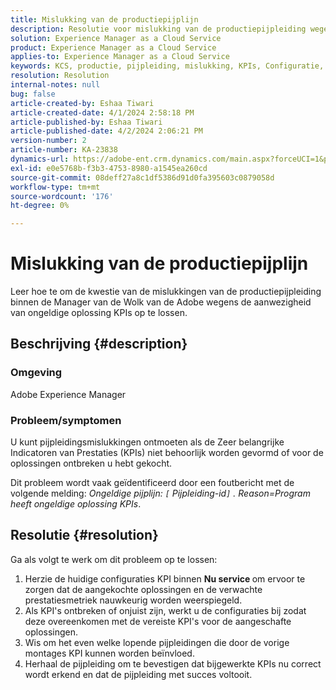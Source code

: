 ```yaml
---
title: Mislukking van de productiepijplijn
description: Resolutie voor mislukking van de productiepijpleiding wegens ongeldige oplossing KPIs.
solution: Experience Manager as a Cloud Service
product: Experience Manager as a Cloud Service
applies-to: Experience Manager as a Cloud Service
keywords: KCS, productie, pijpleiding, mislukking, KPIs, Configuratie, Programma, Oplossing
resolution: Resolution
internal-notes: null
bug: false
article-created-by: Eshaa Tiwari
article-created-date: 4/1/2024 2:58:18 PM
article-published-by: Eshaa Tiwari
article-published-date: 4/2/2024 2:06:21 PM
version-number: 2
article-number: KA-23838
dynamics-url: https://adobe-ent.crm.dynamics.com/main.aspx?forceUCI=1&pagetype=entityrecord&etn=knowledgearticle&id=126cba40-38f0-ee11-904c-6045bd006793
exl-id: e0e5768b-f3b3-4753-8980-a1545ea260cd
source-git-commit: 08deff27a8c1df5386d91d0fa395603c0879058d
workflow-type: tm+mt
source-wordcount: '176'
ht-degree: 0%

---
```


# Mislukking van de productiepijplijn


Leer hoe te om de kwestie van de mislukkingen van de productiepijpleiding binnen de Manager van de Wolk van de Adobe wegens de aanwezigheid van ongeldige oplossing KPIs op te lossen.

## Beschrijving {#description}


### Omgeving

Adobe Experience Manager

### Probleem/symptomen

U kunt pijpleidingsmislukkingen ontmoeten als de Zeer belangrijke Indicatoren van Prestaties (KPIs) niet behoorlijk worden gevormd of voor de oplossingen ontbreken u hebt gekocht.

Dit probleem wordt vaak geïdentificeerd door een foutbericht met de volgende melding: *Ongeldige pijplijn: `[` Pijpleiding-id`]` . Reason=Program heeft ongeldige oplossing KPIs*.


## Resolutie {#resolution}


Ga als volgt te werk om dit probleem op te lossen:

1. Herzie de huidige configuraties KPI binnen <b>Nu service </b>om ervoor te zorgen dat de aangekochte oplossingen en de verwachte prestatiesmetriek nauwkeurig worden weerspiegeld.
2. Als KPI&#39;s ontbreken of onjuist zijn, werkt u de configuraties bij zodat deze overeenkomen met de vereiste KPI&#39;s voor de aangeschafte oplossingen.
3. Wis om het even welke lopende pijpleidingen die door de vorige montages KPI kunnen worden beïnvloed.
4. Herhaal de pijpleiding om te bevestigen dat bijgewerkte KPIs nu correct wordt erkend en dat de pijpleiding met succes voltooit.
